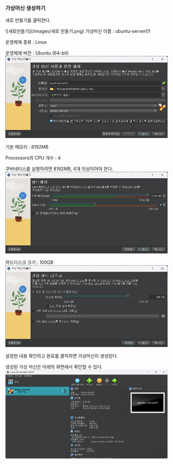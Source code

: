 ### 가상머신 생성하기
새로 만들기를 클릭한다.

![새로만들기](/images/새로 만들기.png)
가상머신 이름 : ubuntu-server01

운영체제 종류 : Linux

운영체제 버전 : Ubuntu (64-bit)
![운영체제](/images/운영체제.png)

기본 메모리 : 8192MB

Processors의 CPU 개수 : 4

쿠버네티스를 실행하려면 8192MB, 4개 이상이어야 한다.
![메모리](/images/메모리.png)

하드디스크 크기 : 100GB
![하드디스크](/images/하드디스크.png)

설정한 내용 확인하고 완료를 클릭하면 가상머신이 생성된다.


생성된 가상 머신은 아래의 화면에서 확인할 수 있다.
![확인](/images/확인.png)


